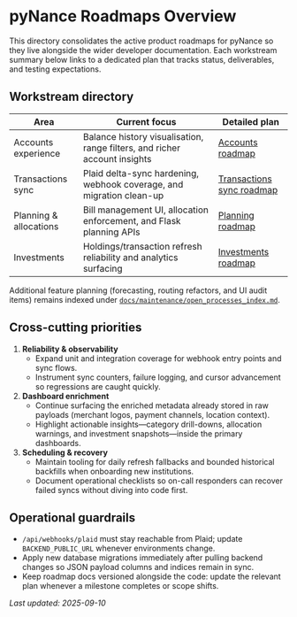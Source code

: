 # pyNance Roadmaps Overview

This directory consolidates the active product roadmaps for pyNance so they live alongside the wider developer documentation. Each workstream summary below links to a dedicated plan that tracks status, deliverables, and testing expectations.

## Workstream directory

| Area | Current focus | Detailed plan |
| --- | --- | --- |
| Accounts experience | Balance history visualisation, range filters, and richer account insights | [Accounts roadmap](./accounts.md) |
| Transactions sync | Plaid delta-sync hardening, webhook coverage, and migration clean-up | [Transactions sync roadmap](./transactions.md) |
| Planning & allocations | Bill management UI, allocation enforcement, and Flask planning APIs | [Planning roadmap](./planning.md) |
| Investments | Holdings/transaction refresh reliability and analytics surfacing | [Investments roadmap](./investments.md) |

Additional feature planning (forecasting, routing refactors, and UI audit items) remains indexed under [`docs/maintenance/open_processes_index.md`](../maintenance/open_processes_index.md).

## Cross-cutting priorities

1. **Reliability & observability**
   - Expand unit and integration coverage for webhook entry points and sync flows.
   - Instrument sync counters, failure logging, and cursor advancement so regressions are caught quickly.
2. **Dashboard enrichment**
   - Continue surfacing the enriched metadata already stored in raw payloads (merchant logos, payment channels, location context).
   - Highlight actionable insights—category drill-downs, allocation warnings, and investment snapshots—inside the primary dashboards.
3. **Scheduling & recovery**
   - Maintain tooling for daily refresh fallbacks and bounded historical backfills when onboarding new institutions.
   - Document operational checklists so on-call responders can recover failed syncs without diving into code first.

## Operational guardrails

- `/api/webhooks/plaid` must stay reachable from Plaid; update `BACKEND_PUBLIC_URL` whenever environments change.
- Apply new database migrations immediately after pulling backend changes so JSON payload columns and indices remain in sync.
- Keep roadmap docs versioned alongside the code: update the relevant plan whenever a milestone completes or scope shifts.

_Last updated: 2025-09-10_
